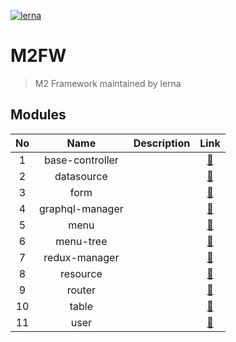 [![lerna](https://img.shields.io/badge/maintained%20with-lerna-cc00ff.svg)](https://lerna.js.org/)

# M2FW

> M2 Framework maintained by lerna

## Modules

| No  |      Name       | Description |                 Link                 |
| :-: | :-------------: | ----------- | :----------------------------------: |
|  1  | base-controller |             | [:link:](./packages/base-controller) |
|  2  |   datasource    |             |   [:link:](./packages/datasource)    |
|  3  |      form       |             |      [:link:](./packages/form)       |
|  4  | graphql-manager |             | [:link:](./packages/graphql-manager) |
|  5  |      menu       |             |      [:link:](./packages/menu)       |
|  6  |    menu-tree    |             |    [:link:](./packages/menu-tree)    |
|  7  |  redux-manager  |             |  [:link:](./packages/redux-manager)  |
|  8  |    resource     |             |    [:link:](./packages/resource)     |
|  9  |     router      |             |     [:link:](./packages/router)      |
| 10  |      table      |             |      [:link:](./packages/table)      |
| 11  |      user       |             |      [:link:](./packages/user)       |
